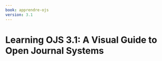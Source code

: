 ```yaml
---
book: apprendre-ojs
version: 3.1
---
```


# Learning OJS 3.1: A Visual Guide to Open Journal Systems
